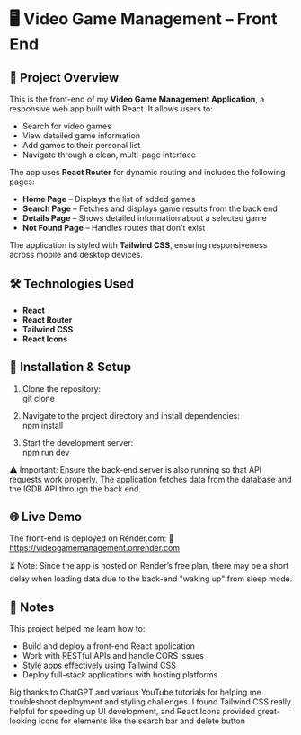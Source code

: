 # 🖥️ Video Game Management – Front End

## 🚀 Project Overview

This is the front-end of my **Video Game Management Application**, a responsive web app built with React. It allows users to:

- Search for video games
- View detailed game information
- Add games to their personal list
- Navigate through a clean, multi-page interface

The app uses **React Router** for dynamic routing and includes the following pages:

- **Home Page** – Displays the list of added games
- **Search Page** – Fetches and displays game results from the back end
- **Details Page** – Shows detailed information about a selected game
- **Not Found Page** – Handles routes that don't exist

The application is styled with **Tailwind CSS**, ensuring responsiveness across mobile and desktop devices.

## 🛠️ Technologies Used

- **React**
- **React Router**
- **Tailwind CSS**
- **React Icons**

## 🧰 Installation & Setup

1. Clone the repository:  
   git clone

2. Navigate to the project directory and install dependencies:  
   npm install

3. Start the development server:  
   npm run dev

⚠️ Important: Ensure the back-end server is also running so that API requests work properly. The application fetches data from the database and the IGDB API through the back end.

## 🌐 Live Demo

The front-end is deployed on Render.com:
🔗 https://videogamemanagement.onrender.com

⏳ Note: Since the app is hosted on Render’s free plan, there may be a short delay when loading data due to the back-end "waking up" from sleep mode.

## 📝 Notes

This project helped me learn how to:

- Build and deploy a front-end React application
- Work with RESTful APIs and handle CORS issues
- Style apps effectively using Tailwind CSS
- Deploy full-stack applications with hosting platforms

Big thanks to ChatGPT and various YouTube tutorials for helping me troubleshoot deployment and styling challenges. I found Tailwind CSS really helpful for speeding up UI development, and React Icons provided great-looking icons for elements like the search bar and delete button
